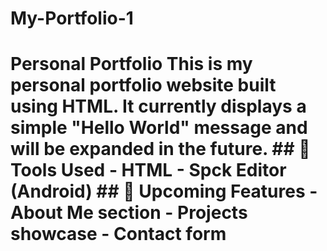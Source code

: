 # My-Portfolio-1
# Personal Portfolio  This is my personal portfolio website built using HTML.   It currently displays a simple "Hello World" message and will be expanded in the future.  ## 🔧 Tools Used - HTML - Spck Editor (Android)  ## 📌 Upcoming Features - About Me section - Projects showcase - Contact form
